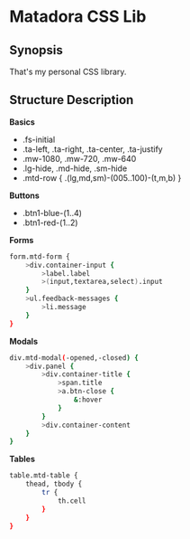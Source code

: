 # Matadora CSS Lib

## Synopsis

That's my personal CSS library.

## Structure Description

**Basics**

- .fs-initial
- .ta-left, .ta-right, .ta-center, .ta-justify
- .mw-1080, .mw-720, .mw-640
- .lg-hide, .md-hide, .sm-hide
- .mtd-row { .(lg,md,sm)-(005..100)-(t,m,b) }

**Buttons**

- .btn1-blue-(1..4)
- .btn1-red-(1..2)

**Forms**

```sh
form.mtd-form {
	>div.container-input {
		>label.label
		>(input,textarea,select).input
	}
	>ul.feedback-messages {
		>li.message
	}
}
```

**Modals**

```sh
div.mtd-modal(-opened,-closed) {
	>div.panel {
		>div.container-title {
			>span.title
			>a.btn-close {
				&:hover		
			}
		}
		>div.container-content
	}
}
```

**Tables**

```sh
table.mtd-table { 
	thead, tbody {
		tr {
			th.cell
		}
	}
}
```